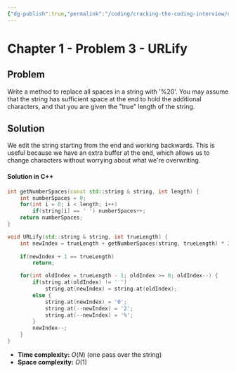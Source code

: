 ```yaml
---
{"dg-publish":true,"permalink":"/coding/cracking-the-coding-interview/chapter-1/problem-3-ur-lify/"}
---
```


# Chapter 1 - Problem 3 - URLify
## Problem
Write a method to replace all spaces in a string with '\%20'. You may assume that the string
has sufficient space at the end to hold the additional characters, and that you are given the "true"
length of the string.

## Solution
We edit the string starting from the end and working backwards. This is useful because we have an extra buffer at the end, which allows us to change characters without worrying about what we're overwriting.

#### Solution in C++
```cpp
int getNumberSpaces(const std::string & string, int length) {
    int numberSpaces = 0;
    for(int i = 0; i < length; i++)
        if(string[i] == ' ') numberSpaces++;
    return numberSpaces;
}

void URLify(std::string & string, int trueLength) {
    int newIndex = trueLength + getNumberSpaces(string, trueLength) * 2 - 1;
    
    if(newIndex + 1 == trueLength)
        return;

    for(int oldIndex = trueLength - 1; oldIndex >= 0; oldIndex--) {
        if(string.at(oldIndex) != ' ')
            string.at(newIndex) = string.at(oldIndex);
        else {
            string.at(newIndex) = '0';
            string.at(--newIndex) = '2';
            string.at(--newIndex) = '%';
        }
        newIndex--;
    }
}
```
- **Time complexity:** $O(N)$ (one pass over the string)
- **Space complexity:** $O(1)$ 